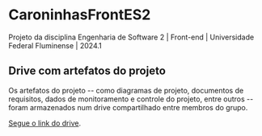 # CaroninhasFrontES2
Projeto da disciplina Engenharia de Software 2 | Front-end | Universidade Federal Fluminense | 2024.1

## Drive com artefatos do projeto
Os artefatos do projeto -- como diagramas de projeto, documentos de requisitos, dados de monitoramento e controle do projeto, entre outros -- foram armazenados num drive compartilhado entre membros do grupo.

[Segue o link do drive](https://www.figma.com/file/6PtYeNgpIylUNq83MlJI4r/Untitled?type=design&node-id=0%3A1&mode=design&t=AroBDAl9srNYN8Ya-).